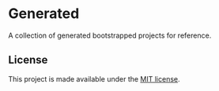 Generated
=========

A collection of generated bootstrapped projects for reference.

License
-------

This project is made available under the [MIT license][mit].

[mit]: https://opensource.org/licenses/MIT
